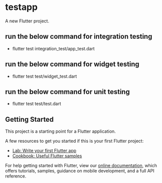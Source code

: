 # testapp

A new Flutter project.

## run the  below command for integration testing
- flutter test integration_test/app_test.dart
## run the  below command for widget testing
- flutter test test/widget_test.dart
## run the  below command for unit testing
- flutter test test/test.dart

## Getting Started

This project is a starting point for a Flutter application.

A few resources to get you started if this is your first Flutter project:

- [Lab: Write your first Flutter app](https://flutter.dev/docs/get-started/codelab)
- [Cookbook: Useful Flutter samples](https://flutter.dev/docs/cookbook)

For help getting started with Flutter, view our
[online documentation](https://flutter.dev/docs), which offers tutorials,
samples, guidance on mobile development, and a full API reference.
